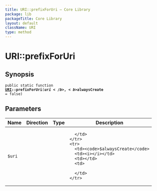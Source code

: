 ```yaml
---
title: URI::prefixForUri — Core Library
package: lib
packageTitle: Core Library
layout: default
className: URI
type: method
---
```


# URI::prefixForUri

## Synopsis

<code>public static function <b><a href="URI">URI</a>::prefixForUri</b>(<b>$uri</b>, <b>$alwaysCreate</b> = false)</code>

## Parameters

<table>
  <thead>
    <tr>
      <th>Name</th>
      <th>Direction</th>
      <th>Type</th>
      <th>Description</th>
    </tr>
  </thead>
  <tbody>
    <tr>
      <td><code>$uri</code>
      <td><i></i></td>
      <td></td>
      <td>

      </td>
    </tr>
    <tr>
      <td><code>$alwaysCreate</code>
      <td><i></i></td>
      <td></td>
      <td>

      </td>
    </tr>
  </tbody>
</table>

